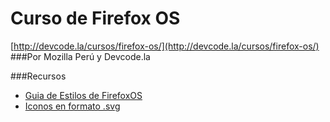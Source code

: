 Curso de Firefox OS
===============
[http://devcode.la/cursos/firefox-os/](http://devcode.la/cursos/firefox-os/)
###Por Mozilla Perú y Devcode.la

###Recursos

* [Guia de Estilos de FirefoxOS](https://www.mozilla.org/en-US/styleguide/products/firefox-os/)
* [Iconos en formato .svg](http://thenounproject.com/)